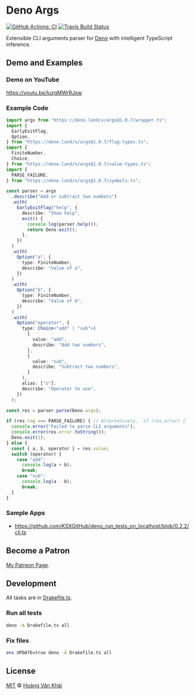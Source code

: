 # Deno Args

[![GitHub Actions: CI](https://github.com/KSXGitHub/deno-args/workflows/CI/badge.svg)](https://github.com/KSXGitHub/deno-args/actions?query=workflow%3ACI)
[![Travis Build Status](https://travis-ci.org/KSXGitHub/deno-args.svg?branch=master)](https://travis-ci.org/KSXGitHub/deno-args)

Extensible CLI arguments parser for [Deno](https://deno.land) with intelligent TypeScript inference.

## Demo and Examples

### Demo on YouTube

https://youtu.be/luzgMWrRJxw

### Example Code

```typescript
import args from "https://deno.land/x/args@1.0.7/wrapper.ts";
import {
  EarlyExitFlag,
  Option,
} from "https://deno.land/x/args@1.0.7/flag-types.ts";
import {
  FiniteNumber,
  Choice,
} from "https://deno.land/x/args@1.0.7/value-types.ts";
import {
  PARSE_FAILURE,
} from "https://deno.land/x/args@1.0.7/symbols.ts";

const parser = args
  .describe("Add or subtract two numbers")
  .with(
    EarlyExitFlag("help", {
      describe: "Show help",
      exit() {
        console.log(parser.help());
        return Deno.exit();
      },
    })
  )
  .with(
    Option("a", {
      type: FiniteNumber,
      describe: "Value of a",
    })
  )
  .with(
    Option("b", {
      type: FiniteNumber,
      describe: "Value of b",
    })
  )
  .with(
    Option("operator", {
      type: Choice<"add" | "sub">(
        {
          value: "add",
          describe: "Add two numbers",
        },
        {
          value: "sub",
          describe: "Subtract two numbers",
        }
      ),
      alias: ["o"],
      describe: "Operator to use",
    })
  );

const res = parser.parse(Deno.args);

if (res.tag === PARSE_FAILURE) { // Alternatively, `if (res.error) {`
  console.error("Failed to parse CLI arguments");
  console.error(res.error.toString());
  Deno.exit(1);
} else {
  const { a, b, operator } = res.value;
  switch (operator) {
    case "add":
      console.log(a + b);
      break;
    case "sub":
      console.log(a - b);
      break;
  }
}
```

### Sample Apps

- https://github.com/KSXGitHub/deno_run_tests_on_localhost/blob/0.2.2/cli.ts

## Become a Patron

[My Patreon Page](https://patreon.com/khai96_).

## Development

All tasks are in [Drakefile.ts](https://git.io/JvhVf).

### Run all tests

```sh
deno -A Drakefile.ts all
```

### Fix files

```sh
env UPDATE=true deno -A Drakefile.ts all
```

## License

[MIT](https://git.io/JvK1f) © [Hoàng Văn Khải](https://github.com/KSXGitHub)
